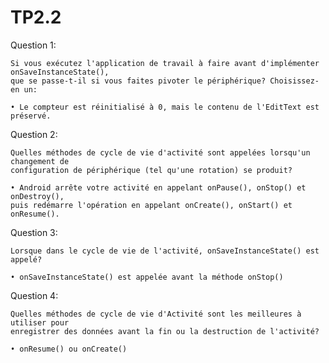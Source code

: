 # TP2.2

Question 1:

    Si vous exécutez l'application de travail à faire avant d'implémenter onSaveInstanceState(), 
    que se passe-t-il si vous faites pivoter le périphérique? Choisissez-en un:

    • Le compteur est réinitialisé à 0, mais le contenu de l'EditText est préservé.

Question 2:

    Quelles méthodes de cycle de vie d'activité sont appelées lorsqu'un changement de 
    configuration de périphérique (tel qu'une rotation) se produit?

    • Android arrête votre activité en appelant onPause(), onStop() et onDestroy(), 
    puis redémarre l'opération en appelant onCreate(), onStart() et onResume().

Question 3:

    Lorsque dans le cycle de vie de l'activité, onSaveInstanceState() est appelé?

    • onSaveInstanceState() est appelée avant la méthode onStop()

Question 4:

    Quelles méthodes de cycle de vie d'Activité sont les meilleures à utiliser pour 
    enregistrer des données avant la fin ou la destruction de l'activité?

    • onResume() ou onCreate()
